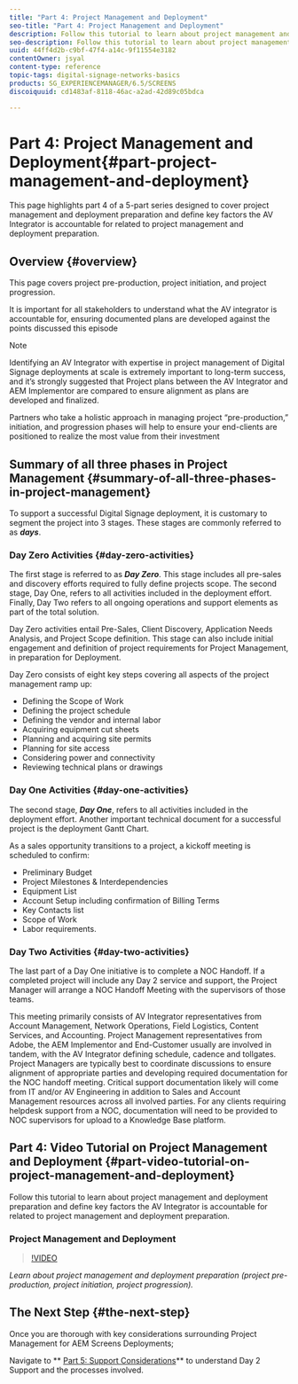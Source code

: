 ```yaml
---
title: "Part 4: Project Management and Deployment"
seo-title: "Part 4: Project Management and Deployment"
description: Follow this tutorial to learn about project management and deployment preparation (project pre-production, project initiation, project progression). Additionally, get to know how the project scope and schedule is defined along with gathering information on vendor, internal labor, and cut-sheets.
seo-description: Follow this tutorial to learn about project management and deployment preparation (project pre-production, project initiation, project progression). Additionally, get to know how the project scope and schedule is defined along with gathering information on vendor, internal labor, and cut-sheets.
uuid: 44ff4d2b-c9bf-47f4-a14c-9f11554e3182
contentOwner: jsyal
content-type: reference
topic-tags: digital-signage-networks-basics
products: SG_EXPERIENCEMANAGER/6.5/SCREENS
discoiquuid: cd1483af-8118-46ac-a2ad-42d89c05bdca

---
```


# Part 4: Project Management and Deployment{#part-project-management-and-deployment}

This page highlights part 4 of a 5-part series designed to cover project management and deployment preparation and define key factors the AV Integrator is accountable for related to project management and deployment preparation.

## Overview {#overview}

This page covers project pre-production, project initiation, and project progression.

It is important for all stakeholders to understand what the AV integrator is accountable for, ensuring documented plans are developed against the points discussed this episode

>[!NOTE]
>
>Identifying an AV Integrator with expertise in project management of Digital Signage deployments at scale is extremely important to long-term success, and it’s strongly suggested that Project plans between the AV Integrator and AEM Implementor are compared to ensure alignment as plans are developed and finalized. 
>
>Partners who take a holistic approach in managing project “pre-production,” initiation, and progression phases will help to ensure your end-clients are positioned to realize the most value from their investment

## Summary of all three phases in Project Management {#summary-of-all-three-phases-in-project-management}

To support a successful Digital Signage deployment, it is customary to segment the project into 3 stages. These stages are commonly referred to as ***days***.

### Day Zero Activities {#day-zero-activities}

The first stage is referred to as ***Day Zero***. This stage includes all pre-sales and discovery efforts required to fully define projects scope. The second stage, Day One, refers to all activities included in the deployment effort. Finally, Day Two refers to all ongoing operations and support elements as part of the total solution.

Day Zero activities entail Pre-Sales, Client Discovery, Application Needs Analysis, and Project Scope definition. This stage can also include initial engagement and definition of project requirements for Project Management, in preparation for Deployment.

Day Zero consists of eight key steps covering all aspects of the project management ramp up:

* Defining the Scope of Work
* Defining the project schedule
* Defining the vendor and internal labor
* Acquiring equipment cut sheets
* Planning and acquiring site permits
* Planning for site access
* Considering power and connectivity
* Reviewing technical plans or drawings

### Day One Activities {#day-one-activities}

The second stage, ***Day One***, refers to all activities included in the deployment effort. Another important technical document for a successful project is the deployment Gantt Chart.

As a sales opportunity transitions to a project, a kickoff meeting is scheduled to confirm:

* Preliminary Budget
* Project Milestones & Interdependencies
* Equipment List
* Account Setup including confirmation of Billing Terms
* Key Contacts list
* Scope of Work
* Labor requirements.

### Day Two Activities {#day-two-activities}

The last part of a Day One initiative is to complete a NOC Handoff. If a completed project will include any Day 2 service and support, the Project Manager will arrange a NOC Handoff Meeting with the supervisors of those teams.

This meeting primarily consists of AV Integrator representatives from Account Management, Network Operations, Field Logistics, Content Services, and Accounting. Project Management representatives from Adobe, the AEM Implementor and End-Customer usually are involved in tandem, with the AV Integrator defining schedule, cadence and tollgates. Project Managers are typically best to coordinate discussions to ensure alignment of appropriate parties and developing required documentation for the NOC handoff meeting. Critical support documentation likely will come from IT and/or AV Engineering in addition to Sales and Account Management resources across all involved parties. For any clients requiring helpdesk support from a NOC, documentation will need to be provided to NOC supervisors for upload to a Knowledge Base platform.

## Part 4: Video Tutorial on Project Management and Deployment {#part-video-tutorial-on-project-management-and-deployment}

Follow this tutorial to learn about project management and deployment preparation and define key factors the AV Integrator is accountable for related to project management and deployment preparation.

### Project Management and Deployment

>[!VIDEO](https://video.tv.adobe.com/v/28408)

*Learn about project management and deployment preparation (project pre-production, project initiation, project progression).*

## The Next Step {#the-next-step}

Once you are thorough with key considerations surrounding Project Management for AEM Screens Deployments;

Navigate to ** [Part 5: Support Considerations](../../screens/using/support-considerations.md)** to understand Day 2 Support and the processes involved.  

